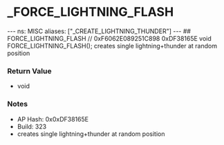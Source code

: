 # _FORCE_LIGHTNING_FLASH

--- ns: MISC aliases: ["_CREATE_LIGHTNING_THUNDER"] --- ## FORCE_LIGHTNING_FLASH  // 0xF6062E089251C898 0xDF38165E void FORCE_LIGHTNING_FLASH();  creates single lightning+thunder at random position

### Return Value
* void

### Notes
* AP Hash: 0x0xDF38165E
* Build: 323
* creates single lightning+thunder at random position

